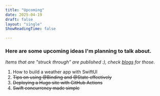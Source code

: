 ```yaml
---
title: "Upcoming"
date: 2025-04-19
draft: false
layout: "single"
ShowReadingTime: false

---
```


### Here are some upcoming ideas I'm planning to talk about.

_Items that are "struck through" are published :), check [blogs](/posts) for those._

1. How to build a weather app with SwiftUI
2. ~~Tips on using @Binding and @State effectively~~
3. ~~Deploying a Hugo site with GitHub Actions~~
4. ~~Swift concurrency made simple~~